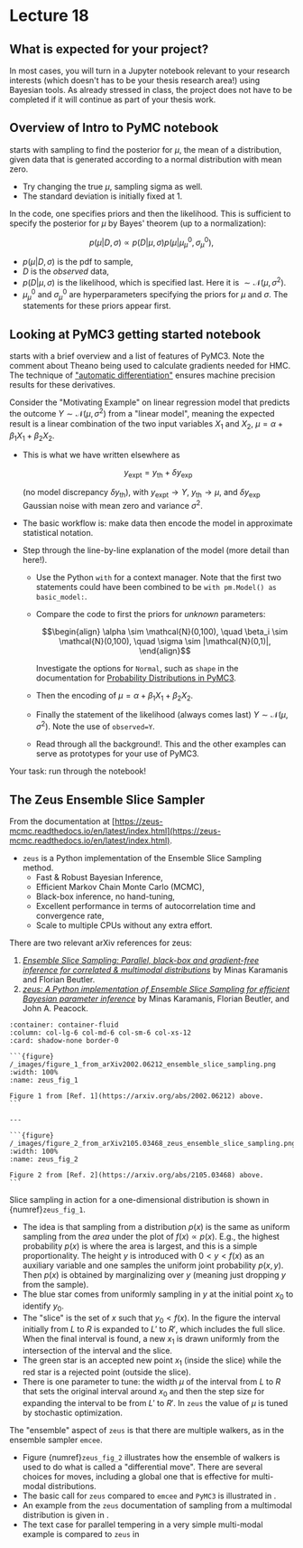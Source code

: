 # Lecture 18

## What is expected for your project?

In most cases, you will turn in a Jupyter notebook relevant to your research interests (which doesn't has to be your thesis research area!) using Bayesian tools. As already stressed in class, the project does not have to be completed if it will continue as part of your thesis work.

## Overview of Intro to PyMC notebook

[](/notebooks/MCMC_sampling_II/PyMC_intro_updated.ipynb) starts with sampling to find the posterior for $\mu$, the mean of a distribution, given data that is generated according to a normal distribution with mean zero.
* Try changing the true $\mu$, sampling sigma as well.
* The standard deviation is initially fixed at 1.

In the code, one specifies priors and then the likelihood. This is sufficient to specify the posterior for $\mu$ by Bayes' theorem (up to a normalization):

$$
  p(\mu|D,\sigma) \propto p(D|\mu,\sigma) p(\mu | \mu_\mu^0, \sigma_\mu^0) ,
$$
    
* $p(\mu|D,\sigma)$ is the pdf to sample,
* $D$ is the *observed* data,
* $p(D|\mu,\sigma)$ is the likelihood, which is specified last. Here it is $\sim \mathcal{N}(\mu,\sigma^2)$.
* $\mu_\mu^0$ and $\sigma_\mu^0$ are hyperparameters specifying the priors for $\mu$ and $\sigma$. The statements for these priors appear first.

## Looking at PyMC3 getting started notebook

[](/notebooks/MCMC_sampling_II/PyMC3_docs_getting_started_updated.ipynb) starts with a brief overview and a list of features of PyMC3. Note the comment about Theano being used to calculate gradients needed for HMC. The technique of ["automatic differentiation"](https://en.wikipedia.org/wiki/Automatic_differentiation) ensures machine precision results for these derivatives.

Consider the "Motivating Example" on linear regression model that predicts the outcome $Y \sim \mathcal{N}(\mu,\sigma^2)$ from a "linear model", meaning the expected result is a linear combination of the two input variables $X_1$ and $X_2$, $\mu = \alpha + \beta_1 X_1 + \beta_2 X_2$. 
* This is what we have written elsewhere as 

    $$
      y_{\text{expt}} = y_{\text{th}} + \delta y_{\text{exp}}
    $$

    (no model discrepancy $\delta y_{\text{th}}$), with $y_{\text{expt}} \rightarrow Y$, $y_{\text{th}} \rightarrow \mu$, and $\delta y_{\text{exp}}$ Gaussian noise with mean zero and variance $\sigma^2$.
* The basic workflow is: make data then encode the model in approximate statistical notation.
* Step through the line-by-line explanation of the model (more detail than here!). 
    * Use the Python `with` for a context manager. Note that the first two statements could have been combined to be `with pm.Model() as basic_model:`.
    * Compare the code to first the priors for *unknown* parameters:

        $$\begin{align}
          \alpha \sim \mathcal{N}(0,100), \quad 
          \beta_i \sim \mathcal{N}(0,100), \quad
          \sigma \sim |\mathcal{N}(0,1)|,
        \end{align}$$

        Investigate the options for `Normal`, such as `shape` in the documentation for [Probability Distributions in PyMC3](https://docs.pymc.io/en/stable/Probability_Distributions.html).

    * Then the encoding of $\mu = \alpha + \beta_1 X_1 + \beta_2 X_2$.

    * Finally the statement of the likelihood (always comes last) $Y \sim \mathcal{N}(\mu,\sigma^2)$. Note the use of `observed=Y`.
    * Read through all the background!. This and the other examples can serve as prototypes for your use of PyMC3.


Your task: run through the notebook!


## The Zeus Ensemble Slice Sampler

From the documentation at [https://zeus-mcmc.readthedocs.io/en/latest/index.html](https://zeus-mcmc.readthedocs.io/en/latest/index.html).

* `zeus` is a Python implementation of the Ensemble Slice Sampling method.
    * Fast & Robust Bayesian Inference,
    * Efficient Markov Chain Monte Carlo (MCMC),
    * Black-box inference, no hand-tuning,
    * Excellent performance in terms of autocorrelation time and    convergence rate,
    * Scale to multiple CPUs without any extra effort.

There are two relevant arXiv references for zeus:
1. [*Ensemble Slice Sampling: Parallel, black-box and gradient-free inference for correlated & multimodal distributions*](https://arxiv.org/abs/2002.06212) by Minas Karamanis and Florian Beutler.
2. [*zeus: A Python implementation of Ensemble Slice Sampling for efficient Bayesian parameter inference*](https://arxiv.org/abs/2105.03468) by Minas Karamanis, Florian Beutler, and John A. Peacock.

````{panels}
:container: container-fluid 
:column: col-lg-6 col-md-6 col-sm-6 col-xs-12 
:card: shadow-none border-0

```{figure} /_images/figure_1_from_arXiv2002.06212_ensemble_slice_sampling.png
:width: 100%
:name: zeus_fig_1

Figure 1 from [Ref. 1](https://arxiv.org/abs/2002.06212) above.
```

---

```{figure} /_images/figure_2_from_arXiv2105.03468_zeus_ensemble_slice_sampling.png
:width: 100%
:name: zeus_fig_2

Figure 2 from [Ref. 2](https://arxiv.org/abs/2105.03468) above.
```

````

Slice sampling in action for a one-dimensional distribution is shown in {numref}`zeus_fig_1`. 
* The idea is that sampling from a distribution $p(x)$ is the same as uniform sampling from the *area* under the plot of $f(x) \propto p(x)$. E.g., the highest probability $p(x)$ is where the area is largest, and this is a simple proportionality. The height $y$ is introduced with $0 < y < f(x)$ as an auxiliary variable and one samples the uniform joint probability $p(x,y)$. Then $p(x)$ is obtained by marginalizing over $y$ (meaning just dropping $y$ from the sample).
* The blue star comes from uniformly sampling in $y$ at the initial point $x_0$ to identify $y_0$. 
* The "slice" is the set of $x$ such that $y_0 < f(x)$. In the figure the interval initially from $L$ to $R$ is expanded to $L'$ to $R'$, which includes the full slice. When the final interval is found, a new $x_1$ is drawn uniformly from the intersection of the interval and the slice.
* The green star is an accepted new point $x_1$ (inside the slice) while the red star is a rejected point (outside the slice). 
* There is one parameter to tune: the width $\mu$ of the interval from $L$ to $R$ that sets the original interval around $x_0$ and then the step size for expanding the interval to be from $L'$ to $R'$. In `zeus` the value of $\mu$ is tuned by stochastic optimization.

The "ensemble" aspect of `zeus` is that there are multiple walkers, as in the ensemble sampler `emcee`. 
* Figure {numref}`zeus_fig_2` illustrates how the ensemble of walkers is used to do what is called a "differential move". There are several choices for moves, including a global one that is effective for multi-modal distributions.
* The basic call for `zeus` compared to `emcee` and `PyMC3` is illustrated in [](/notebooks/Parameter_estimation/parameter_estimation_Gaussian_noise_compare_samplers.ipynb).
* An example from the `zeus` documentation of sampling from a multimodal distribution is given in [](/notebooks/mini-projects/zeus_multimodal.ipynb).
* The text case for parallel tempering in a very simple multi-modal example is compared to `zeus` in [](/notebooks/mini-projects/MCMC-parallel-tempering_ptemcee_vs_zeus.ipynb) 




    

